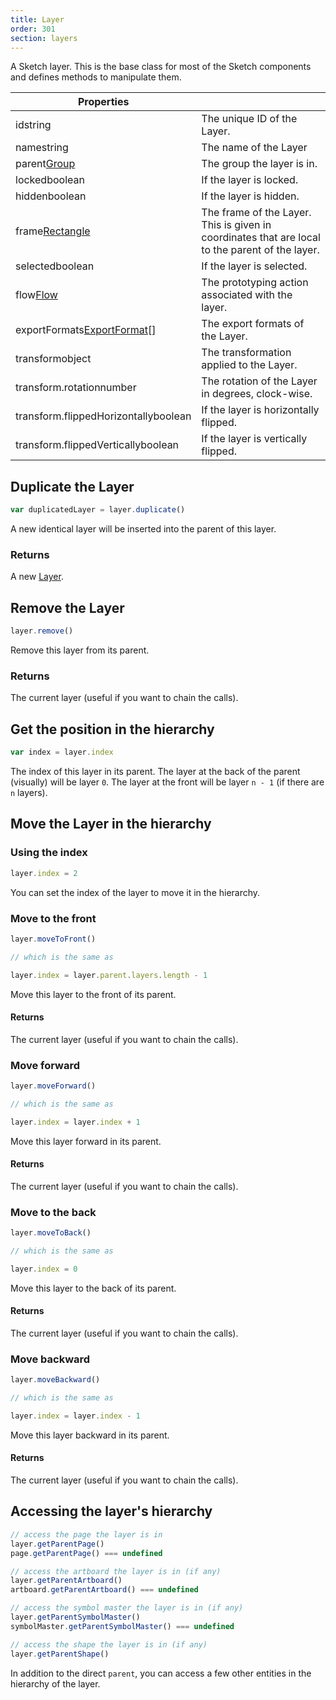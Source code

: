 ```yaml
---
title: Layer
order: 301
section: layers
---
```


A Sketch layer. This is the base class for most of the Sketch components and defines methods to manipulate them.

| Properties |  |
| --- | --- |
| id<span class="arg-type">string</span> | The unique ID of the Layer. |
| name<span class="arg-type">string</span> | The name of the Layer |
| parent<span class="arg-type">[Group](#group)</span> | The group the layer is in. |
| locked<span class="arg-type">boolean</span> | If the layer is locked. |
| hidden<span class="arg-type">boolean</span> | If the layer is hidden. |
| frame<span class="arg-type">[Rectangle](#rectangle)</span> | The frame of the Layer. This is given in coordinates that are local to the parent of the layer. |
| selected<span class="arg-type">boolean</span> | If the layer is selected. |
| flow<span class="arg-type">[Flow](#flow)</span> | The prototyping action associated with the layer. |
| exportFormats<span class="arg-type">[ExportFormat](#export-format)[]</span> | The export formats of the Layer. |
| transform<span class="arg-type">object</span> | The transformation applied to the Layer. |
| transform.rotation<span class="arg-type">number</span> | The rotation of the Layer in degrees, clock-wise. |
| transform.flippedHorizontally<span class="arg-type">boolean</span> | If the layer is horizontally flipped. |
| transform.flippedVertically<span class="arg-type">boolean</span> | If the layer is vertically flipped. |

## Duplicate the Layer

```javascript
var duplicatedLayer = layer.duplicate()
```

A new identical layer will be inserted into the parent of this layer.

### Returns

A new [Layer](#layer).

## Remove the Layer

```javascript
layer.remove()
```

Remove this layer from its parent.

### Returns

The current layer (useful if you want to chain the calls).

## Get the position in the hierarchy

```javascript
var index = layer.index
```

The index of this layer in its parent. The layer at the back of the parent (visually) will be layer `0`. The layer at the front will be layer `n - 1` (if there are `n` layers).

## Move the Layer in the hierarchy

### Using the index

```javascript
layer.index = 2
```

You can set the index of the layer to move it in the hierarchy.

### Move to the front

```javascript
layer.moveToFront()

// which is the same as

layer.index = layer.parent.layers.length - 1
```

Move this layer to the front of its parent.

#### Returns

The current layer (useful if you want to chain the calls).

### Move forward

```javascript
layer.moveForward()

// which is the same as

layer.index = layer.index + 1
```

Move this layer forward in its parent.

#### Returns

The current layer (useful if you want to chain the calls).

### Move to the back

```javascript
layer.moveToBack()

// which is the same as

layer.index = 0
```

Move this layer to the back of its parent.

#### Returns

The current layer (useful if you want to chain the calls).

### Move backward

```javascript
layer.moveBackward()

// which is the same as

layer.index = layer.index - 1
```

Move this layer backward in its parent.

#### Returns

The current layer (useful if you want to chain the calls).

## Accessing the layer's hierarchy

```javascript
// access the page the layer is in
layer.getParentPage()
page.getParentPage() === undefined

// access the artboard the layer is in (if any)
layer.getParentArtboard()
artboard.getParentArtboard() === undefined

// access the symbol master the layer is in (if any)
layer.getParentSymbolMaster()
symbolMaster.getParentSymbolMaster() === undefined

// access the shape the layer is in (if any)
layer.getParentShape()
```

In addition to the direct `parent`, you can access a few other entities in the hierarchy of the layer.
